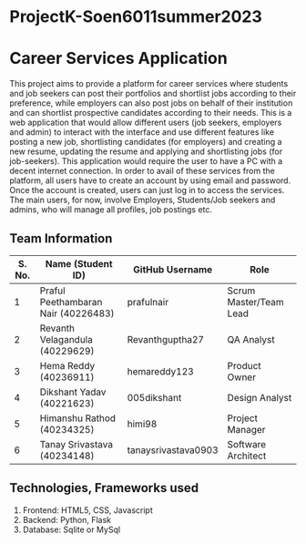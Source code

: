# ProjectK-Soen6011summer2023
# Career Services Application
This project aims to provide a platform for career services where students and job seekers can post their portfolios and shortlist jobs according to their preference, while employers can also post jobs on behalf of their institution and can shortlist prospective candidates according to their needs. This is a web application that would allow different users (job seekers, employers and admin) to interact with the interface and use different features like posting a new job, shortlisting candidates (for employers) and creating a new resume, updating the resume and applying and shortlisting jobs (for job-seekers). This application would require the user to have a PC with a decent internet connection. In order to avail of these services from the platform, all users have to create an account by using email and password. Once the account is created, users can just log in to access the services. The main users, for now, involve Employers, Students/Job seekers and admins, who will manage all profiles, job postings etc. 


## Team Information
| S. No. | Name (Student ID) | GitHub Username | Role |
|--------------------------------------------------------------|-------------------------------------------------------------------------|---------------------------------------------------------------------------------------------------------|--------------|
| 1 | Praful Peethambaran Nair (40226483) | prafulnair | Scrum Master/Team Lead |
| 2 | Revanth Velagandula (40229629) | Revanthguptha27 | QA Analyst |
| 3 | Hema Reddy (40236911) | hemareddy123 | Product Owner  |
| 4 |Dikshant Yadav (40221623)  | 005dikshant | Design Analyst |
| 5 | Himanshu Rathod (40234325) | himi98 | Project Manager |
| 6 | Tanay Srivastava (40234148) | tanaysrivastava0903 | Software Architect |


## Technologies, Frameworks used
1. Frontend: HTML5, CSS, Javascript
2. Backend: Python, Flask
3. Database: Sqlite or MySql
